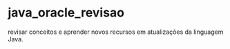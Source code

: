 # java_oracle_revisao
revisar conceitos e aprender novos recursos em atualizações da linguagem Java.

